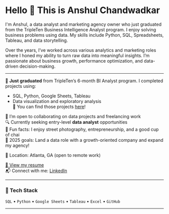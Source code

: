 # Hello 👋 This is Anshul Chandwadkar

I'm Anshul, a data analyst and marketing agency owner who just graduated from the TripleTen Business Intelligence Analyst program. I enjoy solving business problems using data. My skills include Python, SQL, Spreadsheets, Tableau, and data storytelling.

Over the years, I’ve worked across various analytics and marketing roles where I honed my ability to turn raw data into meaningful insights. I’m passionate about business growth, performance optimization, and data-driven decision-making.

---

🌱 **Just graduated** from TripleTen’s 6-month BI Analyst program. I completed projects using:
- SQL, Python, Google Sheets, Tableau
- Data visualization and exploratory analysis  
📁 You can find those projects [here](https://github.com/anshulcmax/Data_projects_TripleTen)!

🤝 I’m open to collaborating on data projects and freelancing work  
🔍 Currently seeking entry-level **data analyst** opportunities  
🐶 Fun facts: I enjoy street photography, entrepreneurship, and a good cup of chai  
🎯 2025 goals: Land a data role with a growth-oriented company and expand my agency!

📍 Location: Atlanta, GA (open to remote work)

[📄 View my resume](#)  
📬 Connect with me: [LinkedIn](https://www.linkedin.com/in/anshul-chandwadkar-65b660331)

---

### 🚀 Tech Stack

`SQL` • `Python` • `Google Sheets` • `Tableau` • `Excel` • `GitHub`

---


<!--
**anshulcmax/anshulcmax** is a ✨ _special_ ✨ repository because its `README.md` (this file) appears on your GitHub profile.

Here are some ideas to get you started:

- 🔭 I’m currently working on ...
- 🌱 I’m currently learning ...
- 👯 I’m looking to collaborate on ...
- 🤔 I’m looking for help with ...
- 💬 Ask me about ...
- 📫 How to reach me: ...
- 😄 Pronouns: ...
- ⚡ Fun fact: ...
-->
